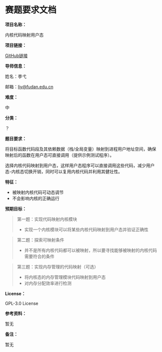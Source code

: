 # 赛题要求文档

**项目名称：**

内核代码映射用户态

**项目链接：**

[GitHub链接](https://github.com/cdzg-zzk/OS205-KernelCodeMapping/tree/main)

**导师信息：**

姓名：李弋

邮箱：liy@fudan.edu.cn

**难度：**

中

**分类：**

？

**题目要求：**

将目标函数代码段及其依赖数据（栈/全局变量）映射到进程用户地址空间，确保映射后的函数在用户态可直接调用（提供示例测试程序）。

选择内核代码映射到用户态，这样用户态程序可以直接调用这些代码，减少用户态-内核态切换开销，同时可以复用内核代码并利用其健壮性。

**特征：**

- 被映射内核代码可动态调节
- 不会影响内核的正确运行

**预期目标：**

> 第一题：实现代码映射内核模块
>
> - 实现一个内核模块可以将某些内核代码映射到用户态并验证正确性

> 第二题：探索可映射条件
>
> - 并不是所有内核代码都可以被映射，所以要寻找能够被映射的内核代码需要符合的条件

> 第三题：实现内存管理的代码映射（可选）
>
> - 将内核态的内存管理模块代码映射到用户态
> - 对内存分配效率进行检测

**License：**

GPL-3.0 License

**参考资料：**

暂无

**备注：**

暂无
